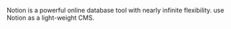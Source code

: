 

Notion is a powerful online database tool with nearly infinite flexibility. use Notion as a light-weight CMS. 